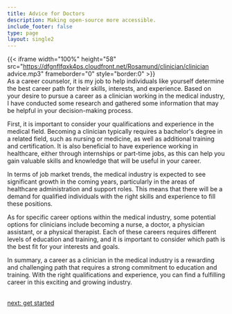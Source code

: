 ```yaml
---
title: Advice for Doctors
description: Making open-source more accessible.
include_footer: false
type: page
layout: single2
---
```


{{< iframe width="100%" height="58" src="https://dfgnflfqxk4ps.cloudfront.net/Rosamund/clinician/clinician advice.mp3" frameborder="0" style="border:0" >}}<br>
As a career counselor, it is my job to help individuals like yourself determine the best career path for their skills, interests, and experience. Based on your desire to pursue a career as a clinician working in the medical industry, I have conducted some research and gathered some information that may be helpful in your decision-making process.

First, it is important to consider your qualifications and experience in the medical field. Becoming a clinician typically requires a bachelor's degree in a related field, such as nursing or medicine, as well as additional training and certification. It is also beneficial to have experience working in healthcare, either through internships or part-time jobs, as this can help you gain valuable skills and knowledge that will be useful in your career.

In terms of job market trends, the medical industry is expected to see significant growth in the coming years, particularly in the areas of healthcare administration and support roles. This means that there will be a demand for qualified individuals with the right skills and experience to fill these positions.

As for specific career options within the medical industry, some potential options for clinicians include becoming a nurse, a doctor, a physician assistant, or a physical therapist. Each of these careers requires different levels of education and training, and it is important to consider which path is the best fit for your interests and goals.

In summary, a career as a clinician in the medical industry is a rewarding and challenging path that requires a strong commitment to education and training. With the right qualifications and experience, you can find a fulfilling career in this exciting and growing industry.

<br>
<a href="https://workdojos.com/clinician/start">next: get started</a>
</p>